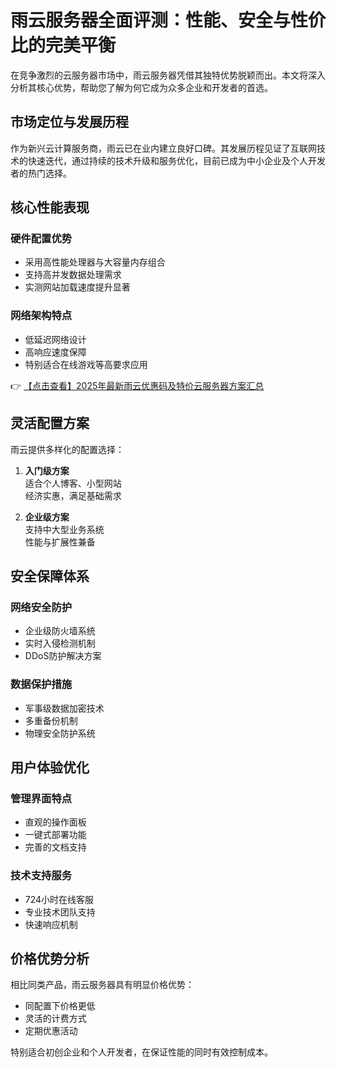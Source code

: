 # 雨云服务器全面评测：性能、安全与性价比的完美平衡

在竞争激烈的云服务器市场中，雨云服务器凭借其独特优势脱颖而出。本文将深入分析其核心优势，帮助您了解为何它成为众多企业和开发者的首选。

## 市场定位与发展历程

作为新兴云计算服务商，雨云已在业内建立良好口碑。其发展历程见证了互联网技术的快速迭代，通过持续的技术升级和服务优化，目前已成为中小企业及个人开发者的热门选择。

## 核心性能表现

### 硬件配置优势
- 采用高性能处理器与大容量内存组合
- 支持高并发数据处理需求
- 实测网站加载速度提升显著

### 网络架构特点
- 低延迟网络设计
- 高响应速度保障
- 特别适合在线游戏等高要求应用

👉 [【点击查看】2025年最新雨云优惠码及特价云服务器方案汇总](https://bit.ly/RainYun)

## 灵活配置方案

雨云提供多样化的配置选择：

1. **入门级方案**  
   适合个人博客、小型网站  
   经济实惠，满足基础需求

2. **企业级方案**  
   支持中大型业务系统  
   性能与扩展性兼备

## 安全保障体系

### 网络安全防护
- 企业级防火墙系统
- 实时入侵检测机制
- DDoS防护解决方案

### 数据保护措施
- 军事级数据加密技术
- 多重备份机制
- 物理安全防护系统

## 用户体验优化

### 管理界面特点
- 直观的操作面板
- 一键式部署功能
- 完善的文档支持

### 技术支持服务
- 724小时在线客服
- 专业技术团队支持
- 快速响应机制

## 价格优势分析

相比同类产品，雨云服务器具有明显价格优势：

- 同配置下价格更低
- 灵活的计费方式
- 定期优惠活动

特别适合初创企业和个人开发者，在保证性能的同时有效控制成本。